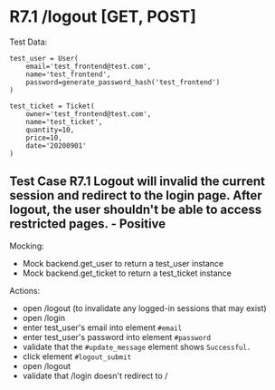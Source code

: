 # R7.1 /logout [GET, POST]
Test Data:
```
test_user = User(
    email='test_frontend@test.com',
    name='test_frontend',
    password=generate_password_hash('test_frontend')
)
```
```
test_ticket = Ticket(
    owner='test_frontend@test.com',
    name='test_ticket',
    quantity=10,
    price=10,
    date='20200901'
)
```

## Test Case R7.1 Logout will invalid the current session and redirect to the login page. After logout, the user shouldn't be able to access restricted pages. - Positive
Mocking:
 - Mock backend.get_user to return a test_user instance 
 - Mock backend.get_ticket to return a test_ticket instance

Actions:
 - open /logout (to invalidate any logged-in sessions that may exist)
 - open /login
 - enter test_user's email into element `#email`
 - enter test_user's password into element `#password`
 - validate that the `#update_message` element shows `Successful.`
 - click element `#logout_submit`
 - open /logout
 - validate that /login doesn't redirect to /







